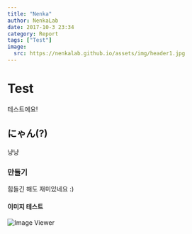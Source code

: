 ```yaml
---
title: "Nenka"
author: NenkaLab
date: 2017-10-3 23:34
category: Report
tags: ["Test"]
image:
  src: https://nenkalab.github.io/assets/img/header1.jpg
---
```


# Test
테스트에요!

## にゃん(?)
냥냥

### 만들기
힘들긴 해도 재미있네요 :)

#### 이미지 테스트
![Image Viewer](https://nenkalab.github.io/assets/img/header3.jpg)